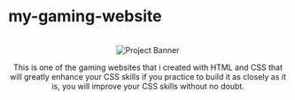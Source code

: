 # my-gaming-website
<div align="center">
  <br />
      <img src="c:\Users\MOHIT\OneDrive\Pictures\Screenshots\Screenshot 2024-08-26 212847.png" alt="Project Banner">
    </a>
  <br />
<p> This is one of the gaming websites that i created with HTML and CSS that will greatly enhance your CSS skills if you practice to build it as closely as it is, you will improve your CSS skills without no doubt. </p>

  
